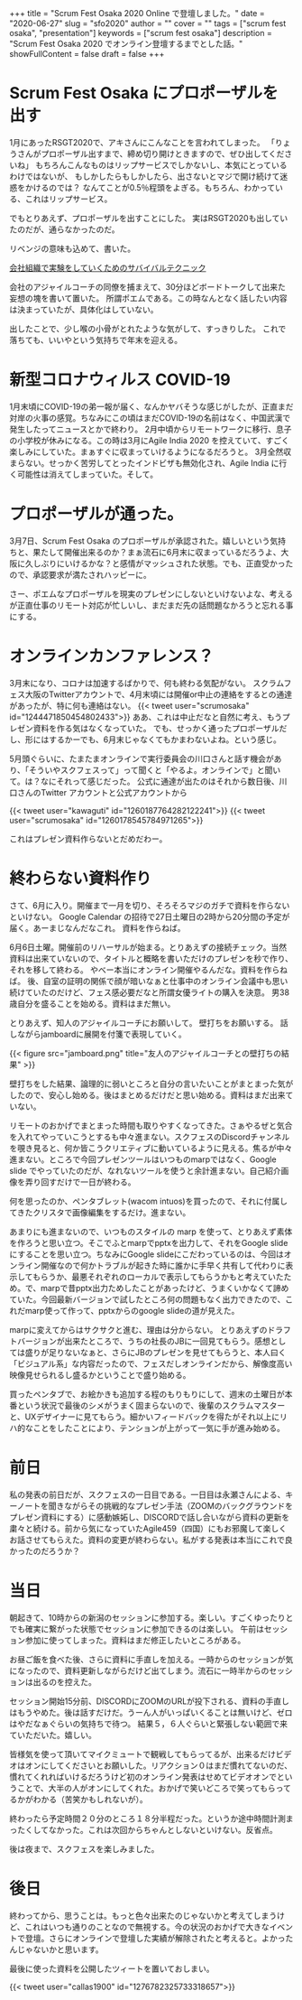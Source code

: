 +++
title = "Scrum Fest Osaka 2020 Online で登壇しました。"
date = "2020-06-27"
slug = "sfo2020"
author = ""
cover = ""
tags = ["scrum fest osaka", "presentation"]
keywords = ["scrum fest osaka"]
description = "Scrum Fest Osaka 2020 でオンライン登壇するまでとした話。"
showFullContent = false
draft = false
+++

# Scrum Fest Osaka にプロポーザルを出す

1月にあったRSGT2020で、アキさんにこんなことを言われてしまった。
「りょうさんがプロポーザル出すまで、締め切り開けときますので、ぜひ出してくださいね」
もちろんこんなものはリップサービスでしかないし、本気にとっているわけではないが、
もしかしたらもしかしたら、出さないとマジで開け続けて迷惑をかけるのでは？
なんてことが0.5％程頭をよぎる。もちろん、わかっている、これはリップサービス。

でもとりあえず、プロポーザルを出すことにした。
実はRSGT2020も出していたのだが、通らなかったのだ。

リベンジの意味も込めて、書いた。

[会社組織で実験をしていくためのサバイバルテクニック](https://confengine.com/scrum-fest-osaka-2020/proposal/14027)

会社のアジャイルコーチの同僚を捕まえて、30分ほどボードトークして出来た妄想の塊を書いて置いた。
所謂ポエムである。この時なんとなく話したい内容は決まっていたが、具体化はしていない。

出したことで、少し喉の小骨がとれたような気がして、すっきりした。
これで落ちても、いいやという気持ちで年末を迎える。

# 新型コロナウィルス COVID-19

1月末頃にCOVID-19の弟一報が届く、なんかヤバそうな感じがしたが、正直まだ対岸の火事の感覚。ちなみにこの頃はまだCOVID-19の名前はなく、中国武漢で発生したってニュースとかで終わり。
2月中頃からリモートワークに移行、息子の小学校が休みになる。この時は3月にAgile India 2020 を控えていて、すごく楽しみにしていた。まぁすぐに収まっていけるようになるだろうと。
3月全然収まらない。せっかく苦労してとったインドビザも無効化され、Agile India に行く可能性は消えてしまっていた。そして。

# プロポーザルが通った。

3月7日、Scrum Fest Osaka のプロポーザルが承認された。嬉しいという気持ちと、果たして開催出来るのか？まぁ流石に6月末に収まっているだろうよ、大阪に久しぶりにいけるかな？と感情がマッシュされた状態。でも、正直受かったので、承認要求が満たされハッピーに。

さー、ポエムなプロポーザルを現実のプレゼンにしないといけないよな、考えるが正直仕事のリモート対応が忙しいし、まだまだ先の話問題なかろうと忘れる事にする。


# オンラインカンファレンス？

3月末になり、コロナは加速するばかりで、何も終わる気配がない。
スクラムフェス大阪のTwitterアカウントで、4月末頃には開催or中止の連絡をするとの通達があったが、特に何も連絡はない。
{{< tweet user="scrumosaka" id="1244471850454802433">}}
ああ、これは中止だなと自然に考え、もうプレゼン資料を作る気はなくなっていた。
でも、せっかく通ったプロポーザルだし、形にはするかーでも、6月末じゃなくてもかまわないよね。という感じ。

5月頭ぐらいに、たまたまオンラインで実行委員会の川口さんと話す機会があり、「そういやスクフェスって」って聞くと「やるよ。オンラインで」と聞いて。は？なにそれって感じだった。
公式に通達が出たのはそれから数日後、川口さんのTwitter アカウントと公式アカウントから

{{< tweet user="kawaguti" id="1260187764282122241">}}
{{< tweet user="scrumosaka" id="1260178545784971265">}}

これはプレゼン資料作らないとだめだわー。

# 終わらない資料作り

さて、6月に入り。開催まで一月を切り、そろそろマジのガチで資料を作らないといけない。
Google Calendar の招待で27日土曜日の2時から20分間の予定が届く。あーまじなんだなこれ。
資料を作らねば。

6月6日土曜。開催前のリハーサルが始まる。とりあえずの接続チェック。当然資料は出来ていないので、タイトルと概略を書いただけのプレゼンを秒で作り、それを移して終わる。
やべー本当にオンライン開催やるんだな。資料を作らねば。
後、自室の証明の関係で顔が暗いなぁと仕事中のオンライン会議中も思い続けていたのだけど、フェス感必要だなと所謂女優ライトの購入を決意。
男38歳自分を盛ることを始める。資料はまだ無い。

とりあえず、知人のアジャイルコーチにお願いして。
壁打ちをお願いする。
話しながらjamboardに展開を付箋で表現していく。

{{< figure src="jamboard.png" title="友人のアジャイルコーチとの壁打ちの結果" >}}

壁打ちをした結果、論理的に弱いところと自分の言いたいことがまとまった気がしたので、安心し始める。後はまとめるだけだと思い始める。資料はまだ出来ていない。

リモートのおかげでまとまった時間も取りやすくなってきた。さぁやるぜと気合を入れてやっていこうとするも中々進まない。スクフェスのDiscordチャンネルを覗き見ると、何か皆こうクリエティブに動いているように見える。焦るが中々進まない。ところで今回プレゼンツールはいつものmarpではなく、Google slide でやっていたのだが、なれないツールを使うと余計進まない。自己紹介画像を弄り回すだけで一日が終わる。

何を思ったのか、ペンタブレット(wacom intuos)を買ったので、それに付属してきたクリスタで画像編集をするだけ。進まない。

あまりにも進まないので、いつものスタイルの marp を使って、とりあえず素体を作ろうと思い立つ。そこでふとmarpでpptxを出力して、それをGoogle slideにすることを思い立つ。ちなみにGoogle slideにこだわっているのは、今回はオンライン開催なので何かトラブルが起きた時に誰かに手早く共有して代わりに表示してもらうか、最悪それぞれのローカルで表示してもらうかもと考えていたため。で、marpで昔pptx出力ためしたことがあったけど、うまくいかなくて諦めていた。今回最新バージョンで試したところ何の問題もなく出力できたので、これだmarp使って作って、pptxからのgoogle slideの道が見えた。

marpに変えてからはサクサクと進む、理由は分からない。
とりあえずのドラフトバージョンが出来たところで、うちの社長のJBに一回見てもらう。感想としては盛りが足りないなぁと、さらにJBのプレゼンを見せてもらうと、本人曰く「ビジュアル系」な内容だったので、フェスだしオンラインだから、解像度高い映像見せられるし盛るかということで盛り始める。

買ったペンタブで、お絵かきも追加する程のもりもりにして、週末の土曜日が本番という状況で最後のシメがうまく固まらないので、後輩のスクラムマスターと、UXデザイナーに見てもらう。細かいフィードバックを得たがそれ以上にリハ的なことをしたことにより、テンションが上がって一気に手が進み始める。

# 前日

私の発表の前日だが、スクフェスの一日目である。一日目は永瀬さんによる、キーノートを聞きながらその挑戦的なプレゼン手法（ZOOMのバックグラウンドをプレゼン資料にする）に感動嫉妬し、DISCORDで話し合いながら資料の更新を粛々と続ける。前から気になっていたAgile459（四国）にもお邪魔して楽しくお話させてもらえた。資料の変更が終わらない。私がする発表は本当にこれで良かったのだろうか？

# 当日

朝起きて、10時からの新潟のセッションに参加する。楽しい。すごくゆったりとでも確実に繋がった状態でセッションに参加できるのは楽しい。
午前はセッション参加に使ってしまった。資料はまだ修正したいところがある。

お昼ご飯を食べた後、さらに資料に手直しを加える。一時からのセッションが気になったので、資料更新しながらだけど出てしまう。流石に一時半からのセッションは出るのを控えた。

セッション開始15分前、DISCORDにZOOMのURLが投下される、資料の手直しはもうやめた。後は話すだけだ。うーん人がいっぱいくることは無いけど、ゼロはやだなぁぐらいの気持ちで待つ。
結果５，６人ぐらいと緊張しない範囲で来ていただいた。嬉しい。

皆様気を使って頂いてマイクミュートで観戦してもらってるが、出来るだけビデオはオンにしてくださいとお願いした。リアクション０はまだ慣れてないのだ、慣れてくれればいけるだろうけど初のオンライン発表はせめてビデオオンでということで、大半の人がオンにしてくれた。おかげで笑いどころで笑ってもらってるかがわかる（苦笑かもしれないが）。

終わったら予定時間２０分のところ１８分半程だった。というか途中時間計測まったくしてなかった。これは次回からちゃんとしないといけない。反省点。

後は夜まで、スクフェスを楽しみました。

# 後日

終わってから、思うことは。もっと色々出来たのじゃないかと考えてしまうけど、これはいつも通りのことなので無視する。今の状況のおかげで大きなイベントで登壇。さらにオンラインで登壇した実績が解除されたと考えると。よかったんじゃないかと思います。


最後に使った資料を公開したツィートを置いておしまい。

{{< tweet user="callas1900" id="1276782325733318657">}}
